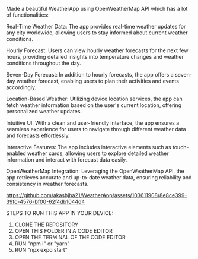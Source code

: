 Made a beautiful WeatherApp using OpenWeatherMap API which has a lot of functionalities:

Real-Time Weather Data: The app provides real-time weather updates for any city worldwide, allowing users to stay informed about current weather conditions.

Hourly Forecast: Users can view hourly weather forecasts for the next few hours, providing detailed insights into temperature changes and weather conditions throughout the day.

Seven-Day Forecast: In addition to hourly forecasts, the app offers a seven-day weather forecast, enabling users to plan their activities and events accordingly.

Location-Based Weather: Utilizing device location services, the app can fetch weather information based on the user's current location, offering personalized weather updates.

Intuitive UI: With a clean and user-friendly interface, the app ensures a seamless experience for users to navigate through different weather data and forecasts effortlessly.

Interactive Features: The app includes interactive elements such as touch-enabled weather cards, allowing users to explore detailed weather information and interact with forecast data easily.

OpenWeatherMap Integration: Leveraging the OpenWeatherMap API, the app retrieves accurate and up-to-date weather data, ensuring reliability and consistency in weather forecasts.





https://github.com/akashjha21/WeatherApp/assets/103611908/8e8ce399-39fc-4576-bf00-62f4db1044d4


STEPS TO RUN THIS APP IN YOUR DEVICE:

1. CLONE THE REPOSITORY
2. OPEN THIS FOLDER IN A CODE EDITOR
3. OPEN THE TERMINAL OF THE CODE EDITOR
4. RUN "npm i" or "yarn"
5. RUN "npx expo start"
